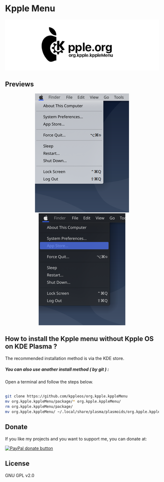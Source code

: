 # Kpple Menu

<p align="center">
    <img src="screenshots/kpple_banner.png" alt="banner">
</p>

## Previews

<p align="center">
    <img src="screenshots/light_kppleMenu.png" alt="light preview"> <img src="screenshots/dark_kppleMenu.png" alt="dark preview">
</p>

## How to install the Kpple menu without Kpple OS on KDE Plasma ?

The recommended installation method is via the KDE store.

##### You can also use another install method ( by git ) :

Open a terminal and follow the steps below.

```bash

git clone https://github.com/kppleos/org.kpple.kppleMenu
mv org.kpple.kppleMenu/package/* org.kpple.kppleMenu/
rm org.kpple.kppleMenu/package/
mv org.kpple.kppleMenu/ ~/.local/share/plasma/plasmoids/org.kpple.kppleMenu 

```

## Donate

If you like my projects and you want to support me, you can donate at:

<span class="paypal"><a href="https://www.paypal.me/borgnietrudy" title="Donate to this project using Paypal"><img src="https://www.paypalobjects.com/webstatic/mktg/Logo/pp-logo-100px.png" alt="PayPal donate button" /></a></span>

## License

GNU GPL v2.0

